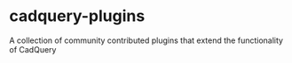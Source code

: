 # cadquery-plugins
A collection of community contributed plugins that extend the functionality of CadQuery
